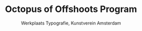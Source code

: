 ---
title: Octopus of Offshoots Program
subtitle: Werkplaats Typografie, Kunstverein Amsterdam
description: "Poster, 2019\nDesign: Oliver Boulton, Adriaan Van Leuven\nDigital, 297 x 420mm
"
---